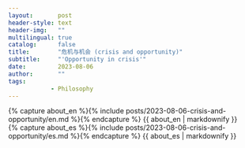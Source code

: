 ```yaml
---
layout:       post
header-style: text
header-img:   ""
multilingual: true
catalog:      false
title:        "危机与机会 (crisis and opportunity)"
subtitle:     "'Opportunity in crisis'"
date:         2023-08-06
author:       ""
tags:
            - Philosophy
---
```


<div class="en post-container">
    {% capture about_en %}{% include posts/2023-08-06-crisis-and-opportunity/en.md %}{% endcapture %}
    {{ about_en | markdownify }}
</div>

<div class="es post-container">
    {% capture about_es %}{% include posts/2023-08-06-crisis-and-opportunity/es.md %}{% endcapture %}
    {{ about_es | markdownify }}
</div>
